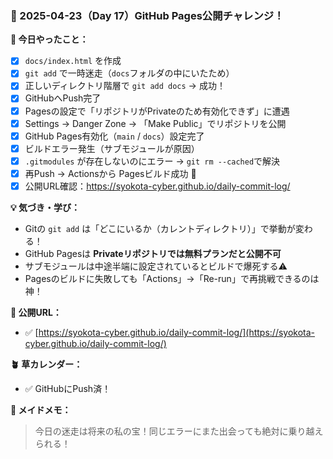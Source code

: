 ### 📅 2025-04-23（Day 17）GitHub Pages公開チャレンジ！

**🌱 今日やったこと：**
- [x] `docs/index.html` を作成
- [x] `git add` で一時迷走（`docs`フォルダの中にいたため）
- [x] 正しいディレクトリ階層で `git add docs` → 成功！
- [x] GitHubへPush完了
- [x] Pagesの設定で「リポジトリがPrivateのため有効化できず」に遭遇
- [x] Settings → Danger Zone → 「Make Public」でリポジトリを公開
- [x] GitHub Pages有効化（`main` / `docs`）設定完了
- [x] ビルドエラー発生（サブモジュールが原因）
- [x] `.gitmodules` が存在しないのにエラー → `git rm --cached`で解決
- [x] 再Push → Actionsから Pagesビルド成功 🎉
- [x] 公開URL確認：https://syokota-cyber.github.io/daily-commit-log/

**💡 気づき・学び：**
- Gitの `git add` は「どこにいるか（カレントディレクトリ）」で挙動が変わる！
- GitHub Pagesは **Privateリポジトリでは無料プランだと公開不可**
- サブモジュールは中途半端に設定されているとビルドで爆死する⚠️
- Pagesのビルドに失敗しても「Actions」→「Re-run」で再挑戦できるのは神！

**🔗 公開URL：**
- ✅ [https://syokota-cyber.github.io/daily-commit-log/](https://syokota-cyber.github.io/daily-commit-log/)

**🪴 草カレンダー：**
- ✅ GitHubにPush済！

**🧠 メイドメモ：**
> 今日の迷走は将来の私の宝！同じエラーにまた出会っても絶対に乗り越えられる！